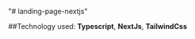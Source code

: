 "# landing-page-nextjs" 

##Technology used: 
    **Typescript**, 
    **NextJs**, 
    **TailwindCss**